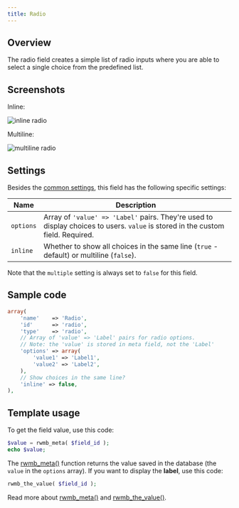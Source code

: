 ```yaml
---
title: Radio
---
```


## Overview

The radio field creates a simple list of radio inputs where you are able to select a single choice from the predefined list.

## Screenshots

Inline:

![inline radio](https://i.imgur.com/9jhT53g.png)

Multiline:

![multiline radio](https://i.imgur.com/9rMyxGQ.png)

## Settings

Besides the [common settings](/field-settings/), this field has the following specific settings:

Name | Description
--- | ---
`options` | Array of `'value' => 'Label'` pairs. They're used to display choices to users. `value` is stored in the custom field. Required.
`inline` | Whether to show all choices in the same line (`true` - default) or multiline (`false`).

Note that the `multiple` setting is always set to `false` for this field.

## Sample code

```php
array(
    'name'    => 'Radio',
    'id'      => 'radio',
    'type'    => 'radio',
    // Array of 'value' => 'Label' pairs for radio options.
    // Note: the 'value' is stored in meta field, not the 'Label'
    'options' => array(
        'value1' => 'Label1',
        'value2' => 'Label2',
    ),
    // Show choices in the same line?
    'inline' => false,
),
```

## Template usage

To get the field value, use this code:

```php
$value = rwmb_meta( $field_id );
echo $value;
```

The [rwmb_meta()](/rwmb-meta/) function returns the value saved in the database (the `value` in the `options` array). If you want to display the **label**, use this code:

```php
rwmb_the_value( $field_id );
```

Read more about [rwmb_meta()](/rwmb-meta/) and [rwmb_the_value()](/rwmb-the-value/).